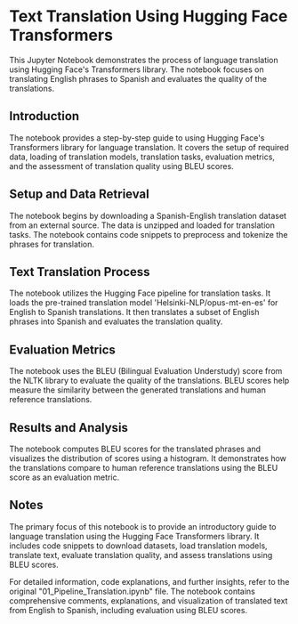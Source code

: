# Text Translation Using Hugging Face Transformers

This Jupyter Notebook demonstrates the process of language translation using Hugging Face's Transformers library. The notebook focuses on translating English phrases to Spanish and evaluates the quality of the translations.

## Introduction

The notebook provides a step-by-step guide to using Hugging Face's Transformers library for language translation. It covers the setup of required data, loading of translation models, translation tasks, evaluation metrics, and the assessment of translation quality using BLEU scores.

## Setup and Data Retrieval

The notebook begins by downloading a Spanish-English translation dataset from an external source. The data is unzipped and loaded for translation tasks. The notebook contains code snippets to preprocess and tokenize the phrases for translation.

## Text Translation Process

The notebook utilizes the Hugging Face pipeline for translation tasks. It loads the pre-trained translation model 'Helsinki-NLP/opus-mt-en-es' for English to Spanish translations. It then translates a subset of English phrases into Spanish and evaluates the translation quality.

## Evaluation Metrics

The notebook uses the BLEU (Bilingual Evaluation Understudy) score from the NLTK library to evaluate the quality of the translations. BLEU scores help measure the similarity between the generated translations and human reference translations.

## Results and Analysis

The notebook computes BLEU scores for the translated phrases and visualizes the distribution of scores using a histogram. It demonstrates how the translations compare to human reference translations using the BLEU score as an evaluation metric.

## Notes

The primary focus of this notebook is to provide an introductory guide to language translation using the Hugging Face Transformers library. It includes code snippets to download datasets, load translation models, translate text, evaluate translation quality, and assess translations using BLEU scores.

For detailed information, code explanations, and further insights, refer to the original "01_Pipeline_Translation.ipynb" file. The notebook contains comprehensive comments, explanations, and visualization of translated text from English to Spanish, including evaluation using BLEU scores.

